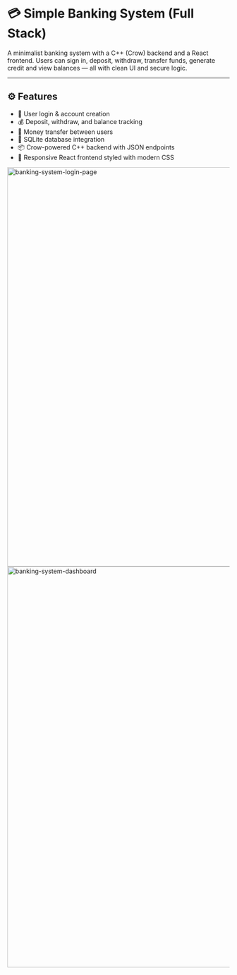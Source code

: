 # 💳 Simple Banking System (Full Stack)

A minimalist banking system with a C++ (Crow) backend and a React frontend. Users can sign in, deposit, withdraw, transfer funds, generate credit  and view balances — all with clean UI and secure logic.

---

## ⚙️ Features

- 🔐 User login & account creation
- 💰 Deposit, withdraw, and balance tracking
- 🔁 Money transfer between users
- 🧮 SQLite database integration
- 📦 Crow-powered C++ backend with JSON endpoints
- 🎨 Responsive React frontend styled with modern CSS

<img width="1368" height="906" alt="banking-system-login-page" src="https://github.com/user-attachments/assets/13983ff3-c8f8-41f3-bb94-2fa0cd5a4685" />

<img width="1808" height="910" alt="banking-system-dashboard" src="https://github.com/user-attachments/assets/5d4cb4e8-bfbf-46ed-a26c-d594ccba7a8a" />

